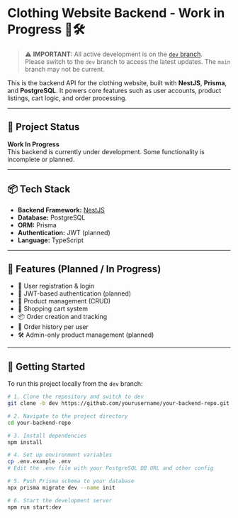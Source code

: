 # Clothing Website Backend - Work in Progress 🧵🛠️

> ⚠️ **IMPORTANT:** All active development is on the [`dev` branch](https://github.com/yourusername/your-backend-repo/tree/dev).  
> Please switch to the `dev` branch to access the latest updates. The `main` branch may not be current.

This is the backend API for the clothing website, built with **NestJS**, **Prisma**, and **PostgreSQL**. It powers core features such as user accounts, product listings, cart logic, and order processing.

---

## 🚧 Project Status

**Work In Progress**  
This backend is currently under development. Some functionality is incomplete or planned.

---

## 📦 Tech Stack

- **Backend Framework:** [NestJS](https://nestjs.com/)
- **Database:** PostgreSQL
- **ORM:** Prisma
- **Authentication:** JWT (planned)
- **Language:** TypeScript

---

## 🚀 Features (Planned / In Progress)

- 🧑 User registration & login
- 🔐 JWT-based authentication (planned)
- 👕 Product management (CRUD)
- 🛒 Shopping cart system
- 📦 Order creation and tracking
- 🧾 Order history per user
- 🛠 Admin-only product management (planned)

---

## 🧪 Getting Started

To run this project locally from the `dev` branch:

```bash
# 1. Clone the repository and switch to dev
git clone -b dev https://github.com/yourusername/your-backend-repo.git

# 2. Navigate to the project directory
cd your-backend-repo

# 3. Install dependencies
npm install

# 4. Set up environment variables
cp .env.example .env
# Edit the .env file with your PostgreSQL DB URL and other config

# 5. Push Prisma schema to your database
npx prisma migrate dev --name init

# 6. Start the development server
npm run start:dev
